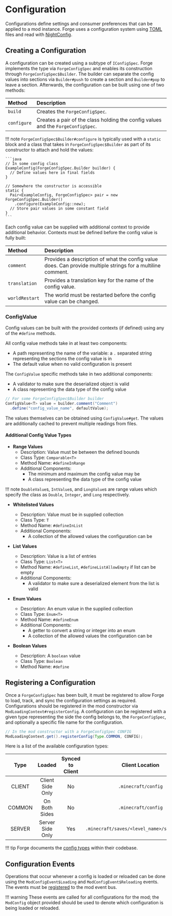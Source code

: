 Configuration
=============

Configurations define settings and consumer preferences that can be applied to a mod instance. Forge uses a configuration system using [TOML][toml] files and read with [NightConfig][nightconfig].

Creating a Configuration
------------------------

A configuration can be created using a subtype of `IConfigSpec`. Forge implements the type via `ForgeConfigSpec` and enables its construction through `ForgeConfigSpec$Builder`. The builder can separate the config values into sections via `Builder#push` to create a section and `Builder#pop` to leave a section. Afterwards, the configuration can be built using one of two methods:

| Method      | Description                                                                      |
|:----------- |:-------------------------------------------------------------------------------- |
| `build`     | Creates the `ForgeConfigSpec`.                                                   |
| `configure` | Creates a pair of the class holding the config values and the `ForgeConfigSpec`. |

!!! note
    `ForgeConfigSpec$Builder#configure` is typically used with a `static` block and a class that takes in `ForgeConfigSpec$Builder` as part of its constructor to attach and hold the values:

    ```java
    // In some config class
    ExampleConfig(ForgeConfigSpec.Builder builder) {
      // Define values here in final fields
    }
    
    // Somewhere the constructor is accessible
    static {
      Pair<ExampleConfig, ForgeConfigSpec> pair = new ForgeConfigSpec.Builder()
        .configure(ExampleConfig::new);
      // Store pair values in some constant field
    }
    ```

Each config value can be supplied with additional context to provide additional behavior. Contexts must be defined before the config value is fully built:

| Method         | Description                                                                                                 |
|:-------------- |:----------------------------------------------------------------------------------------------------------- |
| `comment`      | Provides a description of what the config value does. Can provide multiple strings for a multiline comment. |
| `translation`  | Provides a translation key for the name of the config value.                                                |
| `worldRestart` | The world must be restarted before the config value can be changed.                                         |

### ConfigValue

Config values can be built with the provided contexts (if defined) using any of the `#define` methods.

All config value methods take in at least two components:

* A path representing the name of the variable: a `.` separated string representing the sections the config value is in
* The default value when no valid configuration is present

The `ConfigValue` specific methods take in two additional components:

* A validator to make sure the deserialized object is valid
* A class representing the data type of the config value

```java
// For some ForgeConfigSpec$Builder builder
ConfigValue<T> value = builder.comment("Comment")
  .define("config_value_name", defaultValue);
```

The values themselves can be obtained using `ConfigValue#get`. The values are additionally cached to prevent multiple readings from files.

#### Additional Config Value Types

* **Range Values**
  * Description: Value must be between the defined bounds
  * Class Type: `Comparable<T>`
  * Method Name: `#defineInRange`
  * Additional Components:
    * The minimum and maximum the config value may be
    * A class representing the data type of the config value

!!! note
    `DoubleValue`s, `IntValue`s, and `LongValue`s are range values which specify the class as `Double`, `Integer`, and `Long` respectively.

* **Whitelisted Values**
  
  * Description: Value must be in supplied collection
  * Class Type: `T`
  * Method Name: `#defineInList`
  * Additional Components:
    * A collection of the allowed values the configuration can be

* **List Values**
  
  * Description: Value is a list of entries
  * Class Type: `List<T>`
  * Method Name: `#defineList`, `#defineListAllowEmpty` if list can be empty
  * Additional Components:
    * A validator to make sure a deserialized element from the list is valid

* **Enum Values**
  
  * Description: An enum value in the supplied collection
  * Class Type: `Enum<T>`
  * Method Name: `#defineEnum`
  * Additional Components:
    * A getter to convert a string or integer into an enum
    * A collection of the allowed values the configuration can be

* **Boolean Values**
  
  * Description: A `boolean` value
  * Class Type: `Boolean`
  * Method Name: `#define`

Registering a Configuration
---------------------------

Once a `ForgeConfigSpec` has been built, it must be registered to allow Forge to load, track, and sync the configuration settings as required. Configurations should be registered in the mod constructor via `ModLoadingContext#registerConfig`. A configuration can be registered with a given type representing the side the config belongs to, the `ForgeConfigSpec`, and optionally a specific file name for the configuration.

```java
// In the mod constructor with a ForgeConfigSpec CONFIG
ModLoadingContext.get().registerConfig(Type.COMMON, CONFIG);
```

Here is a list of the available configuration types:

| Type   | Loaded           | Synced to Client | Client Location                              | Server Location                      | Default File Suffix |
|:------:|:----------------:|:----------------:|:--------------------------------------------:|:------------------------------------:|:------------------- |
| CLIENT | Client Side Only | No               | `.minecraft/config`                          | N/A                                  | `-client`           |
| COMMON | On Both Sides    | No               | `.minecraft/config`                          | `<server_folder>/config`             | `-common`           |
| SERVER | Server Side Only | Yes              | `.minecraft/saves/<level_name>/serverconfig` | `<server_folder>/world/serverconfig` | `-server`           |

!!! tip
    Forge documents the [config types][type] within their codebase.

Configuration Events
--------------------

Operations that occur whenever a config is loaded or reloaded can be done using the `ModConfigEvent$Loading` and `ModConfigEvent$Reloading` events. The events must be [registered][events] to the mod event bus.

!!! warning
    These events are called for all configurations for the mod; the `ModConfig` object provided should be used to denote which configuration is being loaded or reloaded.

[toml]: https://toml.io/
[nightconfig]: https://github.com/TheElectronWill/night-config
[type]: https://github.com/MinecraftForge/MinecraftForge/blob/c3e0b071a268b02537f9d79ef8e7cd9b100db416/fmlcore/src/main/java/net/minecraftforge/fml/config/ModConfig.java#L108-L136
[events]: ../concepts/events.md#creating-an-event-handler
